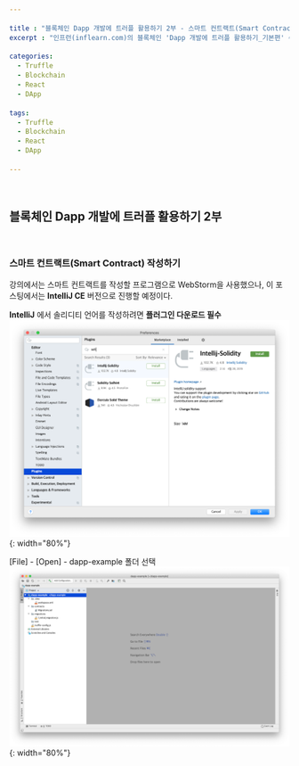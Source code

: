 ```yaml
---

title : "블록체인 Dapp 개발에 트러플 활용하기 2부 - 스마트 컨트랙트(Smart Contract) 작성"
excerpt : "인프런(inflearn.com)의 블록체인 'Dapp 개발에 트러플 활용하기_기본편' 수강하며 정리한 포스팅. 트러플 설치부터 스마트 컨트랙트, 로컬에 배포하기, Rinkeby에 배포하기, 단위테스트, 트러플 리액트 박스 열어보기, 리액트 애플리케이션과 결합하기를 포함한다."

categories:
  - Truffle
  - Blockchain
  - React
  - DApp

tags:
  - Truffle
  - Blockchain
  - React
  - DApp

---
```


<br/>

블록체인 Dapp 개발에 트러플 활용하기 2부
-------------------

<br/>

### 스마트 컨트랙트(Smart Contract) 작성하기

강의에서는 스마트 컨트랙트를 작성할 프로그램으로 WebStorm을 사용했으나, 이 포스팅에서는 **IntelliJ CE** 버전으로 진행할 예정이다.

 **IntelliJ** 에서 솔리디티 언어를 작성하려면 **플러그인 다운로드 필수**
![sol_plugin](/assets/pic/0406/sol_plugin.png){: width="80%"}

[File] - [Open] - dapp-example 폴더 선택
![intelliJ_file_open](/assets/pic/0406/intelliJ_file_open.png){: width="80%"}
